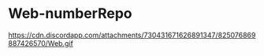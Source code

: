 # Web-numberRepo
https://cdn.discordapp.com/attachments/730431671626891347/825076869887426570/Web.gif

